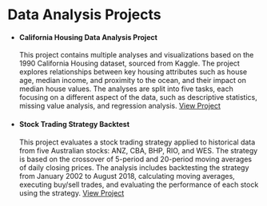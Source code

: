 # Data Analysis Projects

* <h4><b> California Housing Data Analysis Project </b></h4> 

  This project contains multiple analyses and visualizations based on the 1990 California Housing dataset, sourced from Kaggle. The project explores relationships between key housing attributes such as house age, median income, and proximity to the ocean, and their impact on median house values. The analyses are split into five tasks, each focusing on a different aspect of the data, such as descriptive statistics, missing value analysis, and regression analysis. [View Project](https://github.com/Hamza-Siam/California-Housing-Data-Analysis-Project)

* <h4><b> Stock Trading Strategy Backtest </b></h4> 

  This project evaluates a stock trading strategy applied to historical data from five Australian stocks: ANZ, CBA, BHP, RIO, and WES. The strategy is based on the crossover of 5-period and 20-period moving averages of daily closing prices. The analysis includes backtesting the strategy from January 2002 to August 2018, calculating moving averages, executing buy/sell trades, and evaluating the performance of each stock using the strategy. [View Project](https://github.com/Hamza-Siam/Stock-Trading-Strategy-Backtest-)




